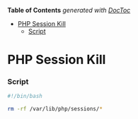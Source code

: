 <!-- START doctoc generated TOC please keep comment here to allow auto update -->
<!-- DON'T EDIT THIS SECTION, INSTEAD RE-RUN doctoc TO UPDATE -->
**Table of Contents**  *generated with [DocToc](https://github.com/thlorenz/doctoc)*

- [PHP Session Kill](#php-session-kill)
    - [Script](#script)

<!-- END doctoc generated TOC please keep comment here to allow auto update -->

PHP Session Kill
===

### Script

```sh
#!/bin/bash

rm -rf /var/lib/php/sessions/*
```